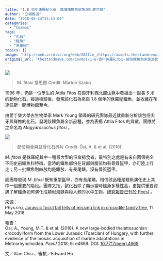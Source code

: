 ```yaml
---
title: "1.8 億年侏羅紀化石　或填埔鱷魚家族演化史空缺"
author: "立場報道"
date: "2018-05-14T14:14:00"
categories:
  - "Cosmos"
tags:
  - "化石"
  - "鱷魚"
  - "侏羅紀"
topics: []
image: "http://web.archive.org/web/2021im_/https://assets.thestandnews.com/media/photos/jurassicfoss_eHbiG.jpg"
original_url: "thestandnews.com/cosmos/1-8-億年侏羅紀化石-或填埔鱷魚家族演化史空缺"
---
```

![](http://web.archive.org/web/2021im_/https://assets.thestandnews.com/media/photos/jurassicfoss_eHbiG.jpg)
> M. fitosi 意思圖 Credit: Marton Szabo

1996 年，仍是一位學生的 Attila Fitos 在匈牙利西北部山脈中發掘出一副長 5 米的動物化石。經過檢驗後，發現該化石為來自 1.8 億年的侏羅紀鱷魚，並收藏在布達佩斯一間博物館至今。

由愛丁堡大學古生物學家 Mark Young 領導的研究團隊最近就重新分析該包括尖牙與脊椎的化石，發現該鱷魚屬全新品種，並為表揚 Attila Fitos 的貢獻，團隊將之命名為 _Magyarosuchus fitosi_ 。

![](http://web.archive.org/web/2021im_/https://assets.thestandnews.com/media/photos/Screen20Shot202018-05-1420at2012.23.1520PM_GLSz8.png)
> 部份胸骨與盆骨化石碎片 Credit: Ősi, A. & et al. (2018).

_M. fitosi_ 是侏羅紀其中一種最大型的沿岸掠食者，最特別之處是有來自兩個完全不同史前鱷魚科特徵。當時的鱷魚部份在背部與腹部均有骨質盔甲，亦可陸上行走；另一批鱷魚則四肢均是鰭肢、有長尾鰭，沒有骨質盔甲。

而團隊發現 _M. fitosi_ 既有重型盔甲，亦有長尾鰭，相信該品種是鱷魚演化史上其中一個重要的階段。團隊又指，該化石除了顯示當時鱷魚多樣性高，更提供重要資訊了解鱷魚如何演化成類似海豚與殺人鯨的水中生物。[研究報告已刊於 PeerJ](http://web.archive.org/web/20211229132554/https://peerj.com/articles/4668/) 。

來源：  
Phys.org, [Jurassic fossil tail tells of missing link in crocodile family tree](http://web.archive.org/web/20211229132554/https://phys.org/news/2018-05-jurassic-fossil-tail-link-crocodile.html), 11 May 2018

報告：  
Ősi, A., Young, M.T. & et al. (2018). A new large-bodied thalattosuchian crocodyliform from the Lower Jurassic (Toarcian) of Hungary, with further evidence of the mosaic acquisition of marine adaptations in Metriorhynchoidea. _PeerJ_ 2018; 6: e4668. DOI: [10.7717/peerj.4668](http://web.archive.org/web/20211229132554/https://peerj.com/articles/4668/) 

文／Alan Chiu 、審核／Edward Ho